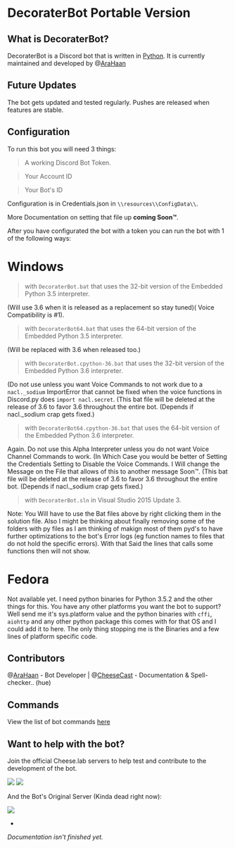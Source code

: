 # DecoraterBot Portable Version



## What is DecoraterBot?

DecoraterBot is a Discord bot that is written in [Python](https://www.python.org/). It is currently maintained and developed by @[AraHaan](https://github.com/AraHaan)

## Future Updates

The bot gets updated and tested regularly. Pushes are released when features are stable.

## Configuration

To run this bot you will need 3 things:

> A working Discord Bot Token. 

> Your Account ID

> Your Bot's ID

Configuration is in Credentials.json in ``\\resources\\ConfigData\\``.

More Documentation on setting that file up **coming Soon™**.

After you have configurated the bot with a token you can run the bot with 1 of the following ways:

# Windows

> with ``DecoraterBot.bat`` that uses the 32-bit version of the Embedded Python 3.5 interpreter.

(Will use 3.6 when it is released as a replacement so stay tuned)( Voice Compatibility is #1).
> with ``DecoraterBot64.bat`` that uses the 64-bit version of the Embedded Python 3.5 interpreter.

(Will be replaced with 3.6 when released too.)
> with ``DecoraterBot.cpython-36.bat`` that uses the 32-bit version of the Embedded Python 3.6 interpreter. 

(Do not use unless you want Voice Commands to not work due to a ``nacl._sodium`` ImportError that cannot be fixed when the voice functions in Discord.py does ``import nacl.secret``. (This bat file will be deleted at the release of 3.6 to favor 3.6 throughout the entire bot. (Depends if nacl._sodium crap gets fixed.)

> with ``DecoraterBot64.cpython-36.bat`` that uses the 64-bit version of the Embedded Python 3.6 interpreter.

Again. Do not use this Alpha Interpreter unless you do not want Voice Channel Commands to work. (In Which Case you would be better of Setting the Credentials Setting to Disable the Voice Commands. I Will change the Message on the File that allows of this to another message Soon™. (This bat file will be deleted at the release of 3.6 to favor 3.6 throughout the entire bot. (Depends if nacl._sodium crap gets fixed.)

> with ``DecoraterBot.sln`` in Visual Studio 2015 Update 3.

Note: You Will have to use the Bat files above by right clicking them in the solution file.
Also I might be thinking about finally removing some of the folders with py files as I am thinking of makign most of them pyd's to have further optimizations to the bot's Error logs (eg function names to files that do not hold the specific errors). With that Said the lines that calls some functions then will not show.

# Fedora

Not available yet. I need python binaries for Python 3.5.2 and the other things for this.
You have any other platforms you want the bot to support? Well send me it's sys.platform value and the python binaries with ``cffi``, ``aiohttp`` and any other python package this comes with for that OS and I could add it to here. The only thing stopping me is the Binaries and a few lines of platform specific code.

## Contributors

@[AraHaan](https://github.com/AraHaan) - Bot Developer |
@[CheeseCast](https://github.com/CheeseCast) - Documentation & Spell-checker.. (hue)

## Commands

View the list of bot commands [here](https://github.com/Cheeselab/DecoraterBot/blob/Async-Portable/Commands.MD)

## Want to help with the bot? 

Join the official Cheese.lab servers to help test and contribute to the development of the bot.

[![](https://discordapp.com/api/servers/71324306319093760/widget.png?style=banner2)](https://discord.gg/cheese) 
[![](https://discordapp.com/api/servers/200406284288131072/widget.png?style=banner2)](https://discord.gg/m9GDqER)

And the Bot's Original Server (Kinda dead right now):

[![](https://discordapp.com/api/servers/121816417937915904/widget.png?style=banner2)](https://discord.gg/kSYStUq)

-

*Documentation isn't finished yet.*


